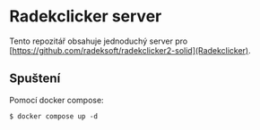 # Radekclicker server

Tento repozitář obsahuje jednoduchý server pro [https://github.com/radeksoft/radekclicker2-solid](Radekclicker).

## Spuštení

Pomocí docker compose:
```
$ docker compose up -d
```
